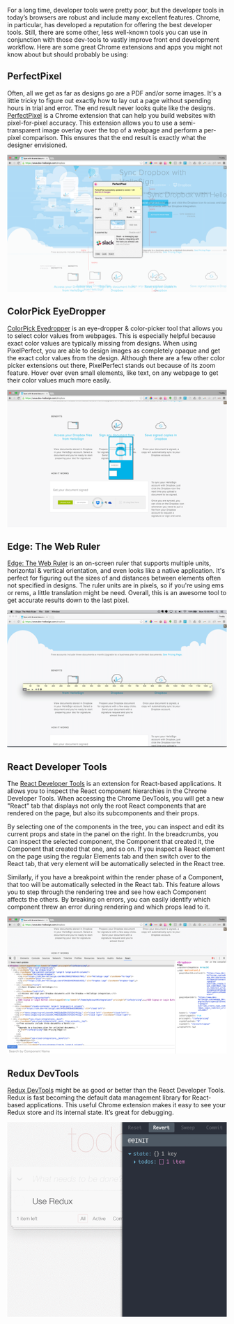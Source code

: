 For a long time, developer tools were pretty poor, but the developer tools in today’s browsers are robust and include many excellent features. Chrome, in particular, has developed a reputation for offering the best developer tools. Still, there are some other, less well-known tools you can use in conjunction with those dev-tools to vastly improve front end development workflow. Here are some great Chrome extensions and apps you might not know about but should probably be using:

## PerfectPixel

Often, all we get as far as designs go are a PDF and/or some images. It's a little tricky to figure out exactly how to lay out a page without spending hours in trial and error. The end result never looks quite like the designs. [PerfectPixel](https://chrome.google.com/webstore/detail/perfectpixel-by-welldonec/dkaagdgjmgdmbnecmcefdhjekcoceebi?hl=en) is a Chrome extension that can help you build websites with pixel-for-pixel accuracy. This extension allows you to use a semi-transparent image overlay over the top of a webpage and perform a per-pixel comparison. This ensures that the end result is exactly what the designer envisioned.

![PixelPerfect](/images/pixel-perfect.png)

## ColorPick EyeDropper

[ColorPick Eyedropper](https://chrome.google.com/webstore/detail/colorpick-eyedropper/ohcpnigalekghcmgcdcenkpelffpdolg?hl=en) is an eye-dropper & color-picker tool that allows you to select color values from webpages. This is especially helpful because exact color values are typically missing from designs. When using PixelPerfect, you are able to design images as completely opaque and get the exact color values from the design. Although there are a few other color picker extensions out there, PixelPerfect stands out because of its zoom feature. Hover over even small elements, like text, on any webpage to get their color values much more easily.

![ColorPick](/images/colorpicker.png)

## Edge: The Web Ruler

[Edge: The Web Ruler](https://chrome.google.com/webstore/detail/edge-the-web-ruler/njlkegdphefeellhaongiopcfgcinikh?hl=en) is an on-screen ruler that supports multiple units, horizontal & vertical orientation, and even looks like a native application. It's perfect for figuring out the sizes of and distances between elements often not specified in designs. The ruler units are in pixels, so if you're using ems or rems, a little translation might be need. Overall, this is an awesome tool to get accurate results down to the last pixel.

![Edge Ruler](/images/ruler.png)

## React Developer Tools

The [React Developer Tools](https://chrome.google.com/webstore/detail/react-developer-tools/fmkadmapgofadopljbjfkapdkoienihi?hl=en) is an extension for React-based applications. It allows you to inspect the React component hierarchies in the Chrome Developer Tools. When accessing the Chrome DevTools, you will get a new "React" tab that displays not only the root React components that are rendered on the page, but also its subcomponents and their props.

By selecting one of the components in the tree, you can inspect and edit its current props and state in the panel on the right. In the breadcrumbs, you can inspect the selected component, the Component that created it, the Component that created that one, and so on. If you inspect a React element on the page using the regular Elements tab and then switch over to the React tab, that very element will be automatically selected in the React tree.

Similarly, if you have a breakpoint within the render phase of a Component, that too will be automatically selected in the React tab. This feature allows you to step through the rendering tree and see how each Component affects the others. By breaking on errors, you can easily identify which component threw an error during rendering and which props lead to it.


![React Developer Tools](/images/react-devtools.png)

## Redux DevTools

[Redux DevTools](https://chrome.google.com/webstore/detail/redux-devtools/lmhkpmbekcpmknklioeibfkpmmfibljd?hl=en) might be as good or better than the React Developer Tools. Redux is fast becoming the default data management library for React-based applications. This useful Chrome extension makes it easy to see your Redux store and its internal state. It’s great for debugging.

<p style="text-align: center">
  <img src="/images/redux-devtools.gif" alt="Redux DevTools">
</p>
